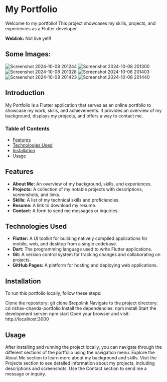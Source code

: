 # My Portfolio

Welcome to my portfolio! This project showcases my skills, projects, and experiences as a Flutter developer.

**Weblink:** Not live yet!!

## Some Images:

![Screenshot 2024-10-08 201244](https://github.com/user-attachments/assets/937b3881-9252-4451-b474-7e414d6dec93)
![Screenshot 2024-10-08 201300](https://github.com/user-attachments/assets/caaf69d7-0095-4543-8627-b64fc8e7cebd)
![Screenshot 2024-10-08 201328](https://github.com/user-attachments/assets/6c1803a1-7e3f-442e-aa1c-1f36e1685284)
![Screenshot 2024-10-08 201403](https://github.com/user-attachments/assets/1e09e42f-4ae3-4e36-a3f3-f59de69d2b8f)
![Screenshot 2024-10-08 201423](https://github.com/user-attachments/assets/b089cdaf-db2b-40be-b70a-4126a77011ab)
![Screenshot 2024-10-08 201440](https://github.com/user-attachments/assets/3cb98a88-33e0-4bd8-8fc9-553aea5b8fa2)

## Introduction

My Portfolio is a Flutter application that serves as an online portfolio to showcase my work, skills, and achievements. It provides an overview of my background, displays my projects, and offers a way to contact me.

### Table of Contents
- [Features](#features)
- [Technologies Used](#technologies-used)
- [Installation](#installation)
- [Usage](#usage)

## Features
- **About Me:** An overview of my background, skills, and experiences.
- **Projects:** A collection of my notable projects with descriptions, screenshots, and links.
- **Skills:** A list of my technical skills and proficiencies.
- **Resume:** A link to download my resume.
- **Contact:** A form to send me messages or inquiries.

## Technologies Used
- **Flutter:** A UI toolkit for building natively compiled applications for mobile, web, and desktop from a single codebase.
- **Dart:** The programming language used to write Flutter applications.
- **Git:** A version control system for tracking changes and collaborating on projects.
- **GitHub Pages:** A platform for hosting and deploying web applications.

## Installation
To run this portfolio locally, follow these steps:

Clone the repository: git clone $repolink
Navigate to the project directory: cd rishav-chanda-portfolio
Install the dependencies: npm install
Start the development server: npm start
Open your browser and visit: http://localhost:3000

## Usage
After installing and running the project locally, you can navigate through the different sections of the portfolio using the navigation menu. Explore the About Me section to learn more about my background and skills. Visit the Projects section to see detailed information about my projects, including descriptions and screenshots. Use the Contact section to send me a message or inquiry.



